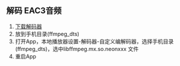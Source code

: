 ## 解码 EAC3音频
1. [下载解码器](https://github.com/USBhost/MX_FFmpeg/releases)
2. 放到手机目录(ffmpeg_dts)
3. 打开App，本地播放器设置-解码器-自定义编解码器，选择手机目录(ffmpeg_dts)，选中libffmpeg.mx.so.neonxxx 文件
4. 重启App